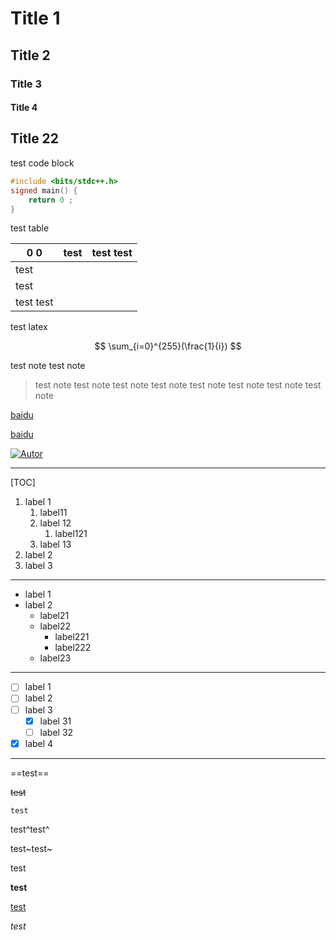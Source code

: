 # Title 1

## Title 2

### Title 3

#### Title 4

## Title 22

test code block

```c++
#include <bits/stdc++.h>
signed main() {
	return 0 ;
}
```

test table

| 0 0       | test | test test |
| --------- | ---- | --------- |
| test      |      |           |
| test      |      |           |
| test test |      |           |

test latex


$$
\sum_{i=0}^{255}(\frac{1}{i})
$$

test note test note 

> test note test note test note test note test note test note test note test note 



[baidu]: https://www.baidu.com	"baidu"

[baidu][baidu]

[baidu](https://www.baidu.com)

[![Autor](https://img.shields.io/badge/Autor-r0-pink)]()

------

[TOC]

1. label 1
   1. label11
   2. label 12
      1. label121
   3. label 13
2. label 2
3. label 3

-----

- label 1
- label 2
  - label21
  - label22
    - label221
    - label222
  - label23

----

- [ ] label 1
- [ ] label 2
- [ ] label 3
  - [x] label 31
  - [ ] label 32
- [x] label 4

------

==test==

~~test~~

`test`

test^test^

test~test~

<!--test-->

test

**test**

<u>test</u>

*test*

